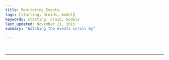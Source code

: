 ```yaml
---
title: Monitoring Events
tags: [starting, droids, model]
keywords: starting, droid, models 
last_updated: November 21, 2015
summary: "Watching the events scroll by"

---
```



<script> 
$(document).ready(function(){

});

</script>
 

<script> 
$(document).ready(function(){

	
		jQuery.ajax({
		    url: "https://api.coindroids.com/event?order=block_height.desc,action_type.desc",
		    headers:  {
			"Range": "0-15"
		    },
		    type: "GET",
		    processData: false,
		       contentType: 'application/json',
			})
		.done(function(data, textStatus, jqXHR) {
			
			
			current_block = '';
			for (index = data.length - 1; index >= 0; --index) { 
				if (current_block != data[index].block_hash) {
	
					$("#event_log").prepend("<div id='"+data[index].block_hash+"'><div class='row'><div class='col-lg-1' ><b><a href='https://www.blocktrail.com/tBTC/block/"+data[index].block_hash+"'>"+data[index].block_height+"</a></b></div><div class='col-lg-7 text-right'></div></div></div>")
					current_block = data[index].block_hash;
				}
 
				// [Amount] [TXID, index]
				// [Droid 1] has attacked [Droid 2], performing [Net Damage]. [Droid 2] was destroyed in the attack.
				// [Droid 1] has attacked [Droid 2], but the attack was evaded.
				// [Droid X] Leveled up to [new level]
				
			
				
				oc =  processOutcomes(data[index].outcomes);
				
				if (data[index].action_type == 'Attack') {
						if (data[index].droid_id != null) {
						   if (oc[data[index].target_id] != null) {
							if (oc[data[index].target_id]['Droid destroyed'] == true) {
								var destroyed_text = data[index].target_name + ' was destroyed in the attack.';
							} else {
								var destroyed_text = '';
							}
							} else {
								var destroyed_text = '';
							}
					
							$("#"+data[index].block_hash).append("<div class='row'><div class='col-md-9 text-left'>"+ data[index].droid_name + " ("+ data[index].player_username+") has attacked "+ data[index].target_name + " performing "+oc[data[index].target_id]['Net damage taken']+" of damage. "+destroyed_text+"</div></div>");
						} else {
							$("#"+data[index].block_hash).append("<div class='row'><div class='col-md-9 text-left'>some droid has tried to attack "+ data[index].target_name + ", but they attacked anonymously. Refund performed</div></div>");
						}
				} 
				
				
				if (data[index].action_type == 'Item Purchase') {
				
						$("#"+data[index].block_hash).append("<div class='row'><div class='col-md-9 text-left'>"+ data[index].droid_name + " ("+ data[index].player_username+") has bought item: " +data[index].target_id+ "</div></div>");
				} 				
				
				if (data[index].action_type == 'Registration') {
						
				
						$("#"+data[index].block_hash).append("<div class='row'><div class='col-md-9 text-left'>"+ data[index].droid_name + " ("+ data[index].player_username+") has joined the fight!</div></div>");
				} 

				if (data[index].action_type == 'Change') {
						
				
						$("#"+data[index].block_hash).append("<div class='row'><div class='col-md-9 text-left'>Coindroids Settlement Transaction</div></div>");
				} 
				
					$("#"+data[index].block_hash).append("<div class='row'><div class='col-md-1'>"+ data[index].value/100 + "&nbsp;bits</div><div class='col-md-8'><a href='https://www.blocktrail.com/tBTC/tx/" + data[index].txid +"'>" + data[index].txid +" ("+data[index].tx_vout+ ")</i></a></div></div>");
				
				$("#"+data[index].block_hash).append("<div id='tx_po_" + data[index].txid + data[index].tx_vout+"' class='container'></div><div id='tx_po_" + data[index].txid +"' class='container'></div>");
				
								$("#"+data[index].block_hash).append("<div id='tx_oc_" + data[index].txid + data[index].tx_vout+"' class='container'></div><div id='tx_po_" + data[index].txid +"' class='container'></div>");

			if (data[index].outcomes != null) {
				for (outcome_index = data[index].outcomes.length - 1; outcome_index >= 0; --outcome_index) {
					$("#tx_oc_"+data[index].txid + data[index].tx_vout).append("<div class='row'><div class='col-md-1'></div><div class='col-md-3 '>"+ data[index].outcomes[outcome_index].outcome_type+ " </div><div class='col-md-1 '>Droid&nbsp;ID:"+ data[index].outcomes[outcome_index].droid_id+ "  </div><div class='col-md-1 '>"+ data[index].outcomes[outcome_index].value_to+ "</div></div>");

				}
			}

				if (data[index].payouts != null){
					for (payout_index = data[index].payouts.length - 1; payout_index >= 0; --payout_index) {
						$("#tx_po_"+data[index].txid + data[index].tx_vout).append("<b>Payout</b> (ID "+ data[index].payouts[payout_index].payout_id+ ")<div class='row'><div class='col-md-4 '>"+ data[index].payouts[payout_index].address+ " </div><div class='col-md-2 '>Player ID:"+ data[index].payouts[payout_index].player_id+ "  </div><div class='col-md-1 text-left'>Amount:"+ (data[index].payouts[payout_index].amount/100)+ "bits</div></div>");
						}
				}
			

$("#"+data[index].block_hash).append("<div>&nbsp;<br \></div>");
			}		 	


		    console.log("HTTP Request Succeeded: " + jqXHR.status);
		    console.log(data);
		})
		.fail(function(jqXHR, textStatus, errorThrown) {
		    console.log("HTTP Request Failed");
		})
		.always(function() {
		       $("#submit-lookup").show();
			   $("#submit-lookup-hidden").hide();
		});
		
});

function processOutcomes (outcomes) {
	var oc = {};
	var tmp = {};
	if (outcomes != null) {
		for (outcome_index = outcomes.length - 1; outcome_index >= 0; --outcome_index) {

			if (outcomes[outcome_index].droid_id != null) {
				droid_id = outcomes[outcome_index].droid_id;
			} else {
				droid_id ='Unregistered';
			}
			
			if (oc[outcomes[outcome_index].droid_id] != null) {
				tmp = oc[droid_id];
			}
			
			if (outcomes[outcome_index].value_to != null) {
				tmp[outcomes[outcome_index].outcome_type] = outcomes[outcome_index].value_to;
				oc[droid_id] = tmp;  
			} else {
				tmp[outcomes[outcome_index].outcome_type] = true;
				oc[droid_id] = tmp;
			}
		}
	}
	return oc;
}
		

</script>


<div class="container" id='event_log'>

</div>

<br />
<hr />

